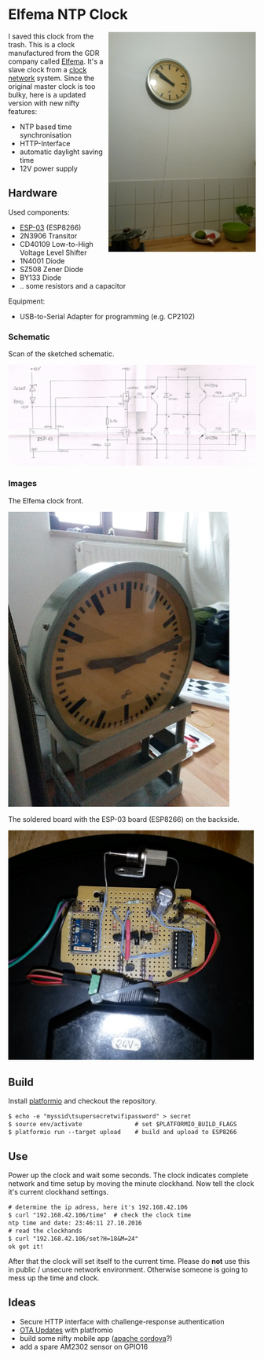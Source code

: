 # Elfema NTP Clock

<img src="resources/installed_clock.jpg" width="300" style="float: right;"/>

I saved this clock from the trash. This is a clock manufactured from the GDR company called [Elfema](http://www.elektrouhren-freaks.de/elektrouhren/firmengeschichten/elfema/index.php). It's a slave clock from a [clock network](https://en.wikipedia.org/wiki/Clock_network) system. Since the original master clock is too bulky, here is a updated version with new nifty features:

* NTP based time synchronisation
* HTTP-Interface
* automatic daylight saving time
* 12V power supply

## Hardware

Used components:

* [ESP-03](http://www.esp8266.com/wiki/doku.php?id=esp8266-module-family#esp-03) (ESP8266)
* 2N3906 Transitor
* CD40109 Low-to-High Voltage Level Shifter
* 1N4001 Diode
* SZ508 Zener Diode
* BY133 Diode
* ‥ some resistors and a capacitor

Equipment:

* USB-to-Serial Adapter for programming (e.g. CP2102)

### Schematic

Scan of the sketched schematic.

<img src="resources/scematic.jpg" width="1024" />

### Images

The Elfema clock front.

<img src="resources/the_clock.jpg" width="450" />

The soldered board with the ESP-03 board (ESP8266) on the backside.

<img src="resources/board.jpg" width="500" /> 

## Build

Install [platformio](http://platformio.org/) and checkout the repository.

```
$ echo -e "myssid\tsupersecretwifipassword" > secret
$ source env/activate               # set $PLATFORMIO_BUILD_FLAGS
$ platformio run --target upload    # build and upload to ESP8266
```

## Use

Power up the clock and wait some seconds. The clock indicates complete network and time setup by moving the minute clockhand. Now tell the clock it's current clockhand settings.

```
# determine the ip adress, here it's 192.168.42.106
$ curl "192.168.42.106/time"  # check the clock time
ntp time and date: 23:46:11 27.10.2016
# read the clockhands
$ curl "192.168.42.106/set?H=18&M=24"
ok got it!
```

After that the clock will set itself to the current time. Please do **not** use this in public / unsecure network environment. Otherwise someone is going to mess up the time and clock.

## Ideas

* Secure HTTP interface with challenge-response authentication
* [OTA Updates](http://docs.platformio.org/en/stable/platforms/espressif8266.html#over-the-air-ota-update) with platfromio
* build some nifty mobile app ([apache cordova](https://cordova.apache.org/)?)
* add a spare AM2302 sensor on GPIO16
